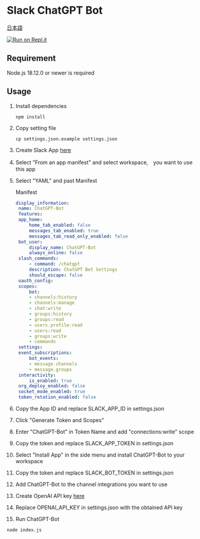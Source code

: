 # Slack ChatGPT Bot

[日本語](README-ja.md)

[![Run on Repl.it](https://repl.it/badge/github/tsubasa652/chatgpt-slack-bot)](https://repl.it/github/tsubasa652/chatgpt-slack-bot)

## Requirement

Node.js 18.12.0 or newer is required

## Usage

1. Install dependencies
    ```shell
    npm install
    ```
2. Copy setting file
    ```shell
    cp settings.json.example settings.json
    ```
3. Create Slack App [here](https://api.slack.com/apps?new_app=1)
4. Select "From an app manifest" and select workspace,　you want to use this app
5. Select "YAML" and past Manifest
   
   Manifest
   ```yaml
   display_information:
    name: ChatGPT-Bot
    features:
    app_home:
        home_tab_enabled: false
        messages_tab_enabled: true
        messages_tab_read_only_enabled: false
    bot_user:
        display_name: ChatGPT-Bot
        always_online: false
    slash_commands:
        - command: /chatgpt
        description: ChatGPT Bot Settings
        should_escape: false
    oauth_config:
    scopes:
        bot:
        - channels:history
        - channels:manage
        - chat:write
        - groups:history
        - groups:read
        - users.profile:read
        - users:read
        - groups:write
        - commands
    settings:
    event_subscriptions:
        bot_events:
        - message.channels
        - message.groups
    interactivity:
        is_enabled: true
    org_deploy_enabled: false
    socket_mode_enabled: true
    token_rotation_enabled: false
   ```
6. Copy the App ID and replace SLACK_APP_ID in settings.json
7. Click "Generate Token and Scopes"
8.  Enter "ChatGPT-Bot" in Token Name and add "connections:write" scope
9.  Copy the token and replace SLACK_APP_TOKEN in settings.json
10. Select "Install App" in the side menu and install ChatGPT-Bot to your workspace
11. Copy the token and replace SLACK_BOT_TOKEN in settings.json
12. Add ChatGPT-Bot to the channel integrations you want to use
13. Create OpenAI API key [here](https://platform.openai.com/account/api-keys)
14. Replace OPENAI_API_KEY in settings.json with the obtained API key 
15. Run ChatGPT-Bot
```shell
node index.js
```
<!--
## Additional settings(Option)
If you use the command, please add the following settings
1. 
-->